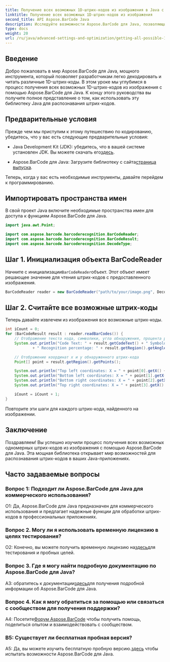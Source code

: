 ```yaml
---
title: Получение всех возможных 1D-штрих-кодов из изображения в Java с помощью Aspose.BarCode
linktitle: Получение всех возможных 1D-штрих-кодов из изображения
second_title: API Aspose.BarCode Java
description: Исследуйте возможности Aspose.BarCode для Java, позволяющие легко декодировать 1D-штрих-коды. Загрузите сейчас для полной интеграции с вашими Java-приложениями.
type: docs
weight: 20
url: /ru/java/advanced-settings-and-optimization/getting-all-possible-1d-barcodes-image/
---
```

## Введение

Добро пожаловать в мир Aspose.BarCode для Java, мощного инструмента, который позволяет разработчикам легко декодировать и читать различные 1D-штрих-коды. В этом уроке мы углубимся в процесс получения всех возможных 1D-штрих-кодов из изображения с помощью Aspose.BarCode для Java. К концу этого руководства вы получите полное представление о том, как использовать эту библиотеку Java для распознавания штрих-кодов.

## Предварительные условия

Прежде чем мы приступим к этому путешествию по кодированию, убедитесь, что у вас есть следующие предварительные условия:

-  Java Development Kit (JDK): убедитесь, что в вашей системе установлен JDK. Вы можете скачать его[здесь](https://www.oracle.com/java/technologies/javase-downloads.html).

-  Aspose.BarCode для Java: Загрузите библиотеку с сайта[страница выпуска](https://releases.aspose.com/barcode/java/).

Теперь, когда у вас есть необходимые инструменты, давайте перейдем к программированию.

## Импортировать пространства имен

В свой проект Java включите необходимые пространства имен для доступа к функциям Aspose.BarCode для Java.

```java
import java.awt.Point;

import com.aspose.barcode.barcoderecognition.BarCodeReader;
import com.aspose.barcode.barcoderecognition.BarCodeResult;
import com.aspose.barcode.barcoderecognition.DecodeType;


```

## Шаг 1. Инициализация объекта BarCodeReader

 Начните с инициализации`BarCodeReader`объект. Этот объект имеет решающее значение для чтения штрих-кодов с предоставленного изображения.

```java
BarCodeReader reader = new BarCodeReader("path/to/your/image.png", DecodeType.CODE_128);
```

## Шаг 2. Считайте все возможные штрих-коды

Теперь давайте извлечем из изображения все возможные штрих-коды.

```java
int iCount = 0;
for (BarCodeResult result : reader.readBarCodes()) {
    // Отображение текста кода, символики, угла обнаружения, процента распознавания штрих-кода.
    System.out.println("Code Text: " + result.getCodeText() + " Symbology: " + result.getCodeTypeName()
            + " Recognition percentage: " + result.getRegion().getAngle());

    // Отображение координат x и y обнаруженного штрих-кода
    Point[] point = result.getRegion().getPoints();

    System.out.println("Top left coordinates: X = " + point[0].getX() + ", Y = " + point[0].getY());
    System.out.println("Bottom left coordinates: X = " + point[1].getX() + ", Y = " + point[1].getY());
    System.out.println("Bottom right coordinates: X = " + point[2].getX() + ", Y = " + point[2].getY());
    System.out.println("Top right coordinates: X = " + point[3].getX() + ", Y = " + point[3].getY());

    iCount = iCount + 1;
}
```

Повторите эти шаги для каждого штрих-кода, найденного на изображении.

## Заключение

Поздравляем! Вы успешно изучили процесс получения всех возможных одномерных штрих-кодов из изображения с помощью Aspose.BarCode для Java. Эта мощная библиотека открывает мир возможностей для распознавания штрих-кодов в ваших Java-приложениях.

## Часто задаваемые вопросы

### Вопрос 1: Подходит ли Aspose.BarCode для Java для коммерческого использования?

О1: Да, Aspose.BarCode для Java предназначен для коммерческого использования и предлагает надежные функции для обработки штрих-кодов в профессиональных приложениях.

### Вопрос 2. Могу ли я использовать временную лицензию в целях тестирования?

 О2: Конечно, вы можете получить временную лицензию на[здесь](https://purchase.aspose.com/temporary-license/)для тестирования и пробных целей.

### Вопрос 3. Где я могу найти подробную документацию по Aspose.BarCode для Java?

 A3: обратитесь к документации[здесь](https://reference.aspose.com/barcode/java/)для получения подробной информации об Aspose.BarCode для Java.

### Вопрос 4. Как я могу обратиться за помощью или связаться с сообществом для получения поддержки?

 А4: Посетите[Форум Aspose.BarCode](https://forum.aspose.com/c/barcode/13) чтобы получить помощь, поделиться опытом и взаимодействовать с сообществом.

### В5: Существует ли бесплатная пробная версия?

 A5: Да, вы можете изучить бесплатную пробную версию.[здесь](https://releases.aspose.com/) чтобы испытать возможности Aspose.BarCode для Java.